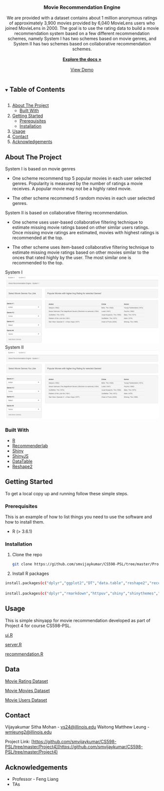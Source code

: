 <p align="center">
  <h3 align="center">Movie Recommendation Engine</h3>

  <p align="center">
   We are provided with a dataset contains about 1 million anonymous ratings of approximately 3,900 movies provided by 6,040 MovieLens users who joined MovieLens in 2000. The goal is to use the rating data to build a movie recommendation system based on a few different recommendation schemes, namely System I has two schemes based on movie genres, and System II has two schemes based on collaborative recommendation schemes.
    <br />
    <br />
    <a href="https://github.com/smvijaykumar/CS598-PSL/tree/master/Project4"><strong>Explore the docs »</strong></a>
    <br />
    <br />
    <a href="http://40.85.185.52:3838/cs598-psl-project4/">View Demo</a>
    </p>
</p>

<!-- TABLE OF CONTENTS -->
<details open="open">
  <summary><h2 style="display: inline-block">Table of Contents</h2></summary>
  <ol>
    <li>
      <a href="#about-the-project">About The Project</a>
      <ul>
        <li><a href="#built-with">Built With</a></li>
      </ul>
    </li>
    <li>
      <a href="#getting-started">Getting Started</a>
      <ul>
        <li><a href="#prerequisites">Prerequisites</a></li>
        <li><a href="#installation">Installation</a></li>
      </ul>
    </li>
    <li><a href="#usage">Usage</a></li>
    <li><a href="#contact">Contact</a></li>
    <li><a href="#acknowledgements">Acknowledgements</a></li>
  </ol>
</details>

<!-- ABOUT THE PROJECT -->
## About The Project

System I is based on movie genres

- One scheme recommend top 5 popular movies in each user selected genres. Popularity is measured by the number of ratings a movie receives. A popular movie may not be a highly rated movie. 

- The other scheme recommend 5 random movies in each user selected genres.

System II is based on collaborative filtering recommendation. 

- One scheme uses user-based collaborative filtering technique to estimate missing movie ratings based on other similar users ratings. Once missing movie ratings are estimated, movies with highest ratings is recommended at the top. 

- The other scheme uses item-based collaborative filtering technique to estimate missing movie ratings based on other movies similar to the onces that rated highly by the user. The most similar one is recommended to the top.

System I
<img src="https://github.com/smvijaykumar/CS598-PSL/blob/master/Project4/system1.PNG" alt="System I"/>
System II
<img src="https://github.com/smvijaykumar/CS598-PSL/blob/master/Project4/system1.PNG" alt="System II"/>


### Built With

* [R](R)
* [Recommenderlab](Recommenderlab)
* [Shiny](Shiny)
* [ShinyJS](ShinyJS)
* [DataTable](DataTable)
* [Reshape2](Reshape2)

<!-- GETTING STARTED -->
## Getting Started

To get a local copy up and running follow these simple steps.

### Prerequisites

This is an example of how to list things you need to use the software and how to install them.
* R (> 3.6.1)

### Installation

1. Clone the repo
   ```sh
   git clone https://github.com/smvijaykumar/CS598-PSL/tree/master/Project4.git
   ```
2. Install R packages
  ```sh
install.packages(c("dplyr","ggplot2","DT","data.table","reshape2","recommenderlab","Matrix","tidytable","knitr","data.table","tidytable"))

install.packages(c("dplyr","rmarkdown","httpuv","shiny","shinythemes","shinycssloaders","shinyjs","shinyratinginput"))
   ```

<!-- USAGE EXAMPLES -->
## Usage

This is simple shinyapp for movie recommendation developed as part of Project 4 for course CS598-PSL. 

[ui.R](ui.R)

[server.R](server.R)

[recommendation.R](recommendation.R)

<!-- Data-->
## Data
[Movie Rating Dataset](ratings.dat)

[Movie Movies Dataset](movies.dat)

[Movie Users Dataset](users.dat)

<!-- CONTACT -->
## Contact

Vijayakumar Sitha Mohan - vs24@illinois.edu
Waitong Matthew Leung   - wmleung2@illinois.edu

Project Link: [https://github.com/smvijaykumar/CS598-PSL/tree/master/Project4](https://github.com/smvijaykumar/CS598-PSL/tree/master/Project4)

<!-- ACKNOWLEDGEMENTS -->
## Acknowledgements

* Professor - Feng Liang
* TAs
